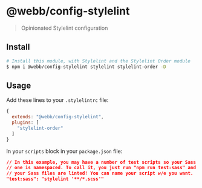 # @webb/config-stylelint

> Opinionated Stylelint configuration



## Install

```sh
# Install this module, with Stylelint and the Stylelint Order module
$ npm i @webb/config-stylelint stylelint stylelint-order -D
```



## Usage

Add these lines to your `.stylelintrc` file:

```js
{
  extends: "@webb/config-stylelint",
  plugins: [
    "stylelint-order"
  ]
}
```

In your `scripts` block in your `package.json` file:

```json
// In this example, you may have a number of test scripts so your Sass
// one is namespaced. To call it, you just run "npm run test:sass" and
// your Sass files are linted! You can name your script w/e you want.
"test:sass": "stylelint '**/*.scss'"
```
